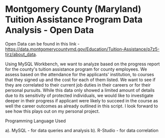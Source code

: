 # Montgomery County (Maryland) Tuition Assistance Program Data Analysis - Open Data

Open Data can be found in this link - https://data.montgomerycountymd.gov/Education/Tuition-Assistance/p7z5-tjrz/about_data.

Using MySQL Workbench, we want to analyze based on the progress report for the county's tuition assistance program for county employees. We assess based on the attendance for the applicants' institution, to courses that they signed up and the cost for each of them listed. We want to see if they are correlated to their current job duties in their careers or for their personal pursuits. While this data only showed a limited amount of details due to its sensitivity of protected individuals, we would like to investigate deeper in their progress if applicant were likely to succeed in the course as well the career outcomes as already outlined in this script. I look forward to see how this plays out on my personal project.


Programming Language Used

a). MySQL - for data queries and analysis
b). R-Studio - for data correlation
